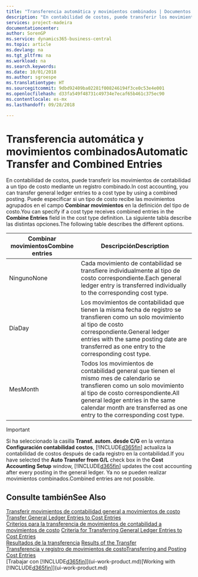 ```yaml
---
title: "Transferencia automática y movimientos combinados | Documentos de Microsoft"
description: "En contabilidad de costos, puede transferir los movimientos de contabilidad a un tipo de costo mediante un registro combinado. Puede especificar si un tipo de costo recibe las movimientos agrupados en el campo **Combinar movimientos** en la definición del tipo de costo. La siguiente tabla describe las distintas opciones."
services: project-madeira
documentationcenter: 
author: SorenGP
ms.service: dynamics365-business-central
ms.topic: article
ms.devlang: na
ms.tgt_pltfrm: na
ms.workload: na
ms.search.keywords: 
ms.date: 10/01/2018
ms.author: sgroespe
ms.translationtype: HT
ms.sourcegitcommit: 9dbd92409ba02281f008246194f3ce0c53e4e001
ms.openlocfilehash: d33fa549f48731c49734e7ecaf65b461c375ec90
ms.contentlocale: es-mx
ms.lasthandoff: 09/28/2018

---
```

# <a name="automatic-transfer-and-combined-entries"></a><span data-ttu-id="9b45f-105">Transferencia automática y movimientos combinados</span><span class="sxs-lookup"><span data-stu-id="9b45f-105">Automatic Transfer and Combined Entries</span></span>
<span data-ttu-id="9b45f-106">En contabilidad de costos, puede transferir los movimientos de contabilidad a un tipo de costo mediante un registro combinado.</span><span class="sxs-lookup"><span data-stu-id="9b45f-106">In cost accounting, you can transfer general ledger entries to a cost type by using a combined posting.</span></span> <span data-ttu-id="9b45f-107">Puede especificar si un tipo de costo recibe las movimientos agrupados en el campo **Combinar movimientos** en la definición del tipo de costo.</span><span class="sxs-lookup"><span data-stu-id="9b45f-107">You can specify if a cost type receives combined entries in the **Combine Entries** field in the cost type definition.</span></span> <span data-ttu-id="9b45f-108">La siguiente tabla describe las distintas opciones.</span><span class="sxs-lookup"><span data-stu-id="9b45f-108">The following table describes the different options.</span></span>  

|<span data-ttu-id="9b45f-109">Combinar movimientos</span><span class="sxs-lookup"><span data-stu-id="9b45f-109">Combine entries</span></span>|<span data-ttu-id="9b45f-110">Descripción</span><span class="sxs-lookup"><span data-stu-id="9b45f-110">Description</span></span>|  
|---------------------|-----------------|  
|<span data-ttu-id="9b45f-111">Ninguno</span><span class="sxs-lookup"><span data-stu-id="9b45f-111">None</span></span>|<span data-ttu-id="9b45f-112">Cada movimiento de contabilidad se transfiere individualmente al tipo de costo correspondiente.</span><span class="sxs-lookup"><span data-stu-id="9b45f-112">Each general ledger entry is transferred individually to the corresponding cost type.</span></span>|  
|<span data-ttu-id="9b45f-113">Día</span><span class="sxs-lookup"><span data-stu-id="9b45f-113">Day</span></span>|<span data-ttu-id="9b45f-114">Los movimientos de contabilidad que tienen la misma fecha de registro se transfieren como un solo movimiento al tipo de costo correspondiente.</span><span class="sxs-lookup"><span data-stu-id="9b45f-114">General ledger entries with the same posting date are transferred as one entry to the corresponding cost type.</span></span>|  
|<span data-ttu-id="9b45f-115">Mes</span><span class="sxs-lookup"><span data-stu-id="9b45f-115">Month</span></span>|<span data-ttu-id="9b45f-116">Todos los movimientos de contabilidad general que tienen el mismo mes de calendario se transfieren como un solo movimiento al tipo de costo correspondiente.</span><span class="sxs-lookup"><span data-stu-id="9b45f-116">All general ledger entries in the same calendar month are transferred as one entry to the corresponding cost type.</span></span>|  

> [!IMPORTANT]  
>  <span data-ttu-id="9b45f-117">Si ha seleccionado la casilla **Transf. autom. desde C/G** en la ventana **Configuración contabilidad costos**, [!INCLUDE[d365fin](includes/d365fin_md.md)] actualiza la contabilidad de costos después de cada registro en la contabilidad.</span><span class="sxs-lookup"><span data-stu-id="9b45f-117">If you have selected the **Auto Transfer from G/L** check box in the **Cost Accounting Setup** window, [!INCLUDE[d365fin](includes/d365fin_md.md)] updates the cost accounting after every posting in the general ledger.</span></span> <span data-ttu-id="9b45f-118">Ya no se pueden realizar movimientos combinados.</span><span class="sxs-lookup"><span data-stu-id="9b45f-118">Combined entries are not possible.</span></span>  

## <a name="see-also"></a><span data-ttu-id="9b45f-119">Consulte también</span><span class="sxs-lookup"><span data-stu-id="9b45f-119">See Also</span></span>  
 <span data-ttu-id="9b45f-120">[Transferir movimientos de contabilidad general a movimientos de costo](finance-how-to-transfer-general-ledger-entries-to-cost-entries.md) </span><span class="sxs-lookup"><span data-stu-id="9b45f-120">[Transfer General Ledger Entries to Cost Entries](finance-how-to-transfer-general-ledger-entries-to-cost-entries.md) </span></span>  
 <span data-ttu-id="9b45f-121">[Criterios para la transferencia de movimientos de contabilidad a movimientos de costo](finance-criteria-for-transferring-general-ledger-entries-to-cost-entries.md) </span><span class="sxs-lookup"><span data-stu-id="9b45f-121">[Criteria for Transferring General Ledger Entries to Cost Entries](finance-criteria-for-transferring-general-ledger-entries-to-cost-entries.md) </span></span>  
 <span data-ttu-id="9b45f-122">[Resultados de la transferencia](finance-results-of-the-transfer.md) </span><span class="sxs-lookup"><span data-stu-id="9b45f-122">[Results of the Transfer](finance-results-of-the-transfer.md) </span></span>  
 [<span data-ttu-id="9b45f-123">Transferencia y registro de movimientos de costo</span><span class="sxs-lookup"><span data-stu-id="9b45f-123">Transferring and Posting Cost Entries</span></span>](finance-transfer-and-post-cost-entries.md)  
 <span data-ttu-id="9b45f-124">[Trabajar con [!INCLUDE[d365fin](includes/d365fin_md.md)]](ui-work-product.md)</span><span class="sxs-lookup"><span data-stu-id="9b45f-124">[Working with [!INCLUDE[d365fin](includes/d365fin_md.md)]](ui-work-product.md)</span></span>

